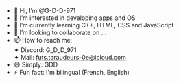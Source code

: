 - 👋 Hi, I’m @G-D-D-971
- 👀 I’m interested in developing apps and OS
- 🌱 I’m currently learning C++, HTML, CSS and JavaScript
- 💞️ I’m looking to collaborate on ...
- 📫 How to reach me:  
  ✦ Discord: G_D_D_971  
  ✦ Mail: futs.taraudeurs-0e@icloud.com
- 😄 Simply: GDD
- ⚡ Fun fact: I'm bilingual (French, English)

<!---
G-D-D-971/G-D-D-971 is a ✨ special ✨ repository because its `README.md` (this file) appears on your GitHub profile.
You can click the Preview link to take a look at your changes.
--->
